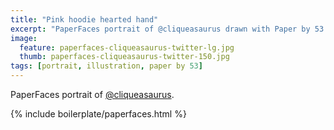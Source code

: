 ```yaml
---
title: "Pink hoodie hearted hand"
excerpt: "PaperFaces portrait of @cliqueasaurus drawn with Paper by 53 on an iPad."
image: 
  feature: paperfaces-cliqueasaurus-twitter-lg.jpg
  thumb: paperfaces-cliqueasaurus-twitter-150.jpg
tags: [portrait, illustration, paper by 53]
---
```


PaperFaces portrait of [@cliqueasaurus](http://twitter.com/cliqueasaurus).

{% include boilerplate/paperfaces.html %}